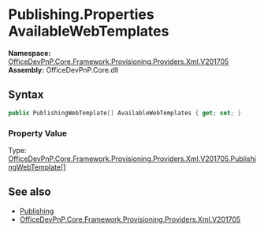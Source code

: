 # Publishing.Properties AvailableWebTemplates
  

**Namespace:** [OfficeDevPnP.Core.Framework.Provisioning.Providers.Xml.V201705](OfficeDevPnP.Core.Framework.Provisioning.Providers.Xml.V201705.md)  
**Assembly:** OfficeDevPnP.Core.dll  
## Syntax
```C#
public PublishingWebTemplate[] AvailableWebTemplates { get; set; }
```

### Property Value
Type: [OfficeDevPnP.Core.Framework.Provisioning.Providers.Xml.V201705.PublishingWebTemplate[]](OfficeDevPnP.Core.Framework.Provisioning.Providers.Xml.V201705.PublishingWebTemplate.md)  

## See also
- [Publishing](OfficeDevPnP.Core.Framework.Provisioning.Providers.Xml.V201705.Publishing.md) 
- [OfficeDevPnP.Core.Framework.Provisioning.Providers.Xml.V201705](OfficeDevPnP.Core.Framework.Provisioning.Providers.Xml.V201705.md) 

